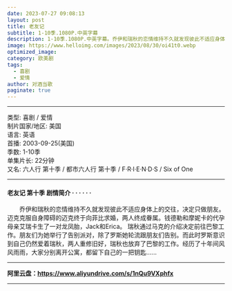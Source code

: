 ```yaml
---
date: 2023-07-27 09:08:13
layout: post
title: 老友记
subtitle: 1-10季.1080P.中英字幕
description: 1-10季.1080P.中英字幕。乔伊和瑞秋的恋情维持不久就发现彼此不适应身体上的交往，决定只做朋友。迈克克服自身障碍的迈克终于向菲比求婚，两人终成眷属。钱德勒和摩妮卡的代孕母亲艾瑞卡生了一对龙凤胎，Jack和Erica。 瑞秋通过马克的介绍决定前往巴黎工作...
image: https://www.helloimg.com/images/2023/08/30/oi41t0.webp
optimized_image: 
category: 欧美剧
tags:
  - 喜剧
  - 爱情
author: 对酒当歌
paginate: true
---
```


---

类型: 喜剧 / 爱情  
制片国家/地区: 美国  
语言: 英语  
首播: 2003-09-25(美国)  
季数: 1-10季  
单集片长: 22分钟  
又名: 六人行 第十季 / 都市六人行 第十季 / F·R·I·E·N·D·S / Six of One  

---

#### 老友记 第十季 剧情简介 · · · · · ·

　　乔伊和瑞秋的恋情维持不久就发现彼此不适应身体上的交往，决定只做朋友。迈克克服自身障碍的迈克终于向菲比求婚，两人终成眷属。钱德勒和摩妮卡的代孕母亲艾瑞卡生了一对龙凤胎，Jack和Erica。 瑞秋通过马克的介绍决定前往巴黎工作。朋友们为她举行了告别派对，除了罗斯她轮流跟朋友们告别。而此时罗斯意识到自己仍然爱着瑞秋，两人重修旧好，瑞秋也放弃了巴黎的工作。经历了十年间风风雨雨，大家分别离开公寓，都留下自己的一把钥匙......

---

**阿里云盘：<https://www.aliyundrive.com/s/1nQu9VXphfx>**

---
